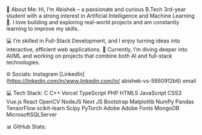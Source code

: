 💫 About Me:
Hi, I’m Abishek – a passionate and curious B.Tech 3rd-year student with a strong interest in Artificial Intelligence and Machine Learning 🤖. I love building and exploring real-world projects and am constantly learning to improve my skills.

💻 I’m skilled in Full-Stack Development, and I enjoy turning ideas into interactive, efficient web applications.
🚀 Currently, I’m diving deeper into AI/ML and working on projects that combine both AI and full-stack technologies.

🌐 Socials:
Instagram [LinkedIn](https://linkedin.com/in/www.linkedin.com/in/ abishek-vs-5950912b6) email

💻 Tech Stack:
C C++ Vercel TypeScript PHP HTML5 JavaScript CSS3 Vue.js React OpenCV NodeJS Next JS Bootstrap Matplotlib NumPy Pandas TensorFlow scikit-learn Scipy PyTorch Adobe Adobe Fonts MongoDB MicrosoftSQLServer

📊 GitHub Stats:




